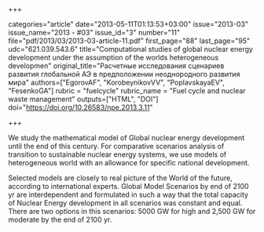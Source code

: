 +++

categories="article"
date="2013-05-11T01:13:53+03:00"
issue="2013-03"
issue_name="2013 - #03"
issue_id="3"
number="11"
file="pdf/2013/03/2013-03-article-11.pdf"
first_page="88"
last_page="95"
udc="621.039.543.6"
title="Computational studies of global nuclear energy development under the assumption of the worlds
heterogeneous developmen"
original_title="Расчетные исследования сценариев развития глобальной АЭ в предположении неоднородного развития мира"
authors=["EgorovAF", "KorobeynikovVV", "PoplavskayaEV", "FesenkoGA"]
rubric = "fuelcycle"
rubric_name = "Fuel cycle and nuclear waste management"
outputs=["HTML", "DOI"]
doi="https://doi.org/10.26583/npe.2013.3.11"

+++

We study the mathematical model of Global nuclear energy development until the end of this century. For comparative scenarios analysis of transition to sustainable nuclear energy systems, we use models of heterogeneous world with an allowance for specific national development.

Selected models are closely to real picture of the World of the future, according to international experts. Global Model Scenarios by end of 2100 yr are interdependent and formulated in such a way that the total capacity of Nuclear Energy development in all scenarios was constant and equal. There are two options in this scenarios: 5000 GW for high and 2,500 GW for moderate by the end of 2100 yr.